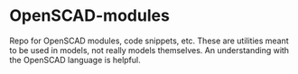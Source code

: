 # OpenSCAD-modules
Repo for OpenSCAD modules, code snippets, etc. 
These are utilities meant to be used in models, not really models themselves. 
An understanding with the OpenSCAD language is helpful. 

